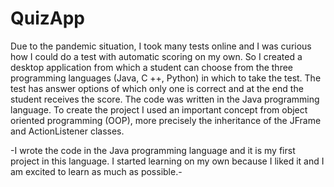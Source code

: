 # QuizApp
Due to the pandemic situation, I took many tests online and I was curious how I could do a test with automatic scoring on my own.
So I created a desktop application from which a student can choose from the three programming languages (Java, C ++, Python) in which to take the test. 
The test has answer options of which only one is correct and at the end the student receives the score. The code was written in the Java programming language.
To create the project I used an important concept from object oriented programming (OOP), more precisely the inheritance of the JFrame and ActionListener classes.

-I wrote the code in the Java programming language and it is my first project in this language. I started learning on my own because I liked it and
I am excited to learn as much as possible.-
